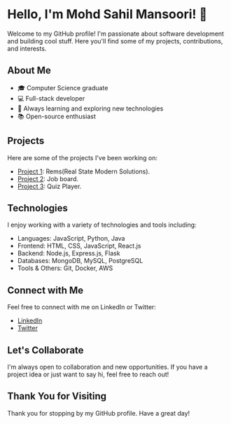 # Hello, I'm Mohd Sahil Mansoori! 👋

Welcome to my GitHub profile! I'm passionate about software development and building cool stuff. Here you'll find some of my projects, contributions, and interests.

## About Me

- 🎓 Computer Science graduate
- 💻 Full-stack developer
- 🌱 Always learning and exploring new technologies
- 📚 Open-source enthusiast

## Projects

Here are some of the projects I've been working on:

- [Project 1](link-to-project-1): Rems(Real State Modern Solutions).
- [Project 2](link-to-project-2): Job board.
- [Project 3](link-to-project-3): Quiz Player.

## Technologies

I enjoy working with a variety of technologies and tools including:

- Languages: JavaScript, Python, Java
- Frontend: HTML, CSS, JavaScript, React.js
- Backend: Node.js, Express.js, Flask
- Databases: MongoDB, MySQL, PostgreSQL
- Tools & Others: Git, Docker, AWS

## Connect with Me

Feel free to connect with me on LinkedIn or Twitter:

- [LinkedIn](https://www.linkedin.com/in/mohdsahilmansoori/)
- [Twitter](https://twitter.com/mohdsahil_dev)

## Let's Collaborate

I'm always open to collaboration and new opportunities. If you have a project idea or just want to say hi, feel free to reach out!

## Thank You for Visiting

Thank you for stopping by my GitHub profile. Have a great day!
